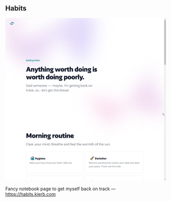 ## Habits

![Preview](./thumbnail.png)

Fancy notebook page to get myself back on track &mdash; https://habits.kierb.com
